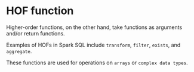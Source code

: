 # HOF function

Higher-order functions, on the other hand, take functions as arguments and/or return functions.

Examples of HOFs in Spark SQL include `transform`, `filter`, `exists`, and `aggregate`.

These functions are used for operations on `arrays` or `complex data types`.
